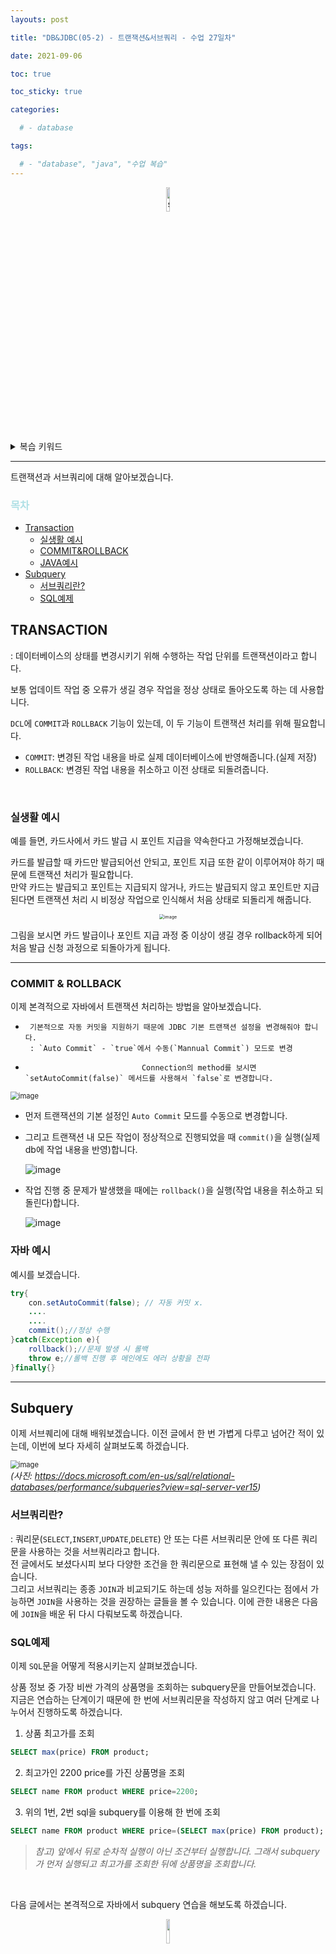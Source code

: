```yaml
---
layouts: post

title: "DB&JDBC(05-2) - 트랜잭션&서브쿼리 - 수업 27일차"

date: 2021-09-06

toc: true

toc_sticky: true

categories:

  # - database

tags:

  # - "database", "java", "수업 복습"
---
```


<p align="center"><img src="https://user-images.githubusercontent.com/70495425/131687801-2b295fb7-6e22-4e70-a1ef-a7dc85b96796.png" alt="sun cloud" height="10%" width="10%" /></p>



<details>
<summary>복습 키워드</summary>
<div markdown="1">
javaSE(Standard Edition) <img src="https://user-images.githubusercontent.com/70495425/132145697-1f664418-f4e2-4a4d-9df3-ec0278cf4281.png" alt="image" style="zoom:80%;" /> / javaEE(Enterprise Edition) <img src="C:\Users\Yong Lee\AppData\Roaming\Typora\typora-user-images\image-20210906092859555.png" alt="image-20210906092859555" style="zoom:67%;" /> | jdk | compiler | jre | jvm | interpreter | gc | heap | local variable | stack | 자료구조 | Queue | static | metaspace | 객체지향 | inheritance | encaptulation | polymorphism | template method design pattern | abstract | interface | Collection | 객체 직렬화 | Stream | Thread | synchronized | extends Thread | implements Runnable | java.lang.Object | socket | String, StringBuilder, StringBuffer(thread safe) | sql | jdbc | DML | DDL | DCL | Driver loading | Connection | ComparedStatement | ResultSet | close | finally | order by | distinct | 
</div>
</details>



---

트랜잭션과 서브쿼리에 대해 알아보겠습니다.

### <span style="color:PowderBlue">**목차**</span>

- [Transaction](#Transaction)
  - [실생활 예시](#실생활-예시)
  - [COMMIT&ROLLBACK](#commit-&-rollback)
  - [JAVA예시](#자바-예시)
- [Subquery](#subquery)
  - [서브쿼리란?](#서브쿼리란?)
  - [SQL예제](#sql-예제)

## TRANSACTION

: 데이터베이스의 상태를 변경시키기 위해 수행하는 작업 단위를 트랜잭션이라고 합니다.<br>

보통 업데이트 작업 중 오류가 생길 경우 작업을 정상 상태로 돌아오도록 하는 데 사용합니다.<br>

`DCL`에 `COMMIT`과 `ROLLBACK` 기능이 있는데, 이 두 기능이 트랜잭션 처리를 위해 필요합니다.<br>

- `COMMIT`: 변경된 작업 내용을 바로 실제 데이터베이스에 반영해줍니다.(실제 저장)
- `ROLLBACK`: 변경된 작업 내용을 취소하고 이전 상태로 되돌려줍니다.

<br>

### 실생활 예시

예를 들면, 카드사에서 카드 발급 시 포인트 지급을 약속한다고 가정해보겠습니다.

카드를 발급할 때 카드만 발급되어선 안되고, 포인트 지급 또한 같이 이루어져야 하기 때문에 트랜잭션 처리가 필요합니다.<br>만약 카드는 발급되고 포인트는 지급되지 않거나, 카드는 발급되지 않고 포인트만 지급된다면 트랜잭션 처리 시 비정상 작업으로 인식해서 처음 상태로 되돌리게 해줍니다.<br>

<p align=center><img src="https://user-images.githubusercontent.com/70495425/132948822-9c82a932-5005-4442-a86b-885f4e6cee54.png" alt="image" style="zoom:50%;" /></p>

그림을 보시면 카드 발급이나 포인트 지급 과정 중 이상이 생길 경우 rollback하게 되어 처음 발급 신청 과정으로 되돌아가게 됩니다.<br>

---

### COMMIT & ROLLBACK

이제 본격적으로 자바에서 트랜잭션 처리하는 방법을 알아보겠습니다.

-      기본적으로 자동 커밋을 지원하기 때문에 JDBC 기본 트랜잭션 설정을 변경해줘야 합니다.
       : `Auto Commit` - `true`에서 수동(`Mannual Commit`) 모드로 변경
-                               Connection의 method를 보시면 `setAutoCommit(false)` 메서드를 사용해서 `false`로 변경합니다.

<img src="https://user-images.githubusercontent.com/70495425/132164294-ba9dd8e6-74a7-4733-afbe-b3e795022107.png" alt="image" style="zoom:80%;" />

- 먼저 트랜잭션의 기본 설정인 `Auto Commit` 모드를 수동으로 변경합니다.

- 그리고 트랜잭션 내 모든 작업이 정상적으로 진행되었을 때 `commit()`을 실행(실제 db에 작업 내용을 반영)합니다.

  ![image](https://user-images.githubusercontent.com/70495425/132164490-a673abbe-2873-4432-b9df-30cdce6914b8.png)

- 작업 진행 중 문제가 발생했을 때에는 `rollback()`을 실행(작업 내용을 취소하고 되돌린다)합니다.

  ![image](https://user-images.githubusercontent.com/70495425/132164521-caf6d08f-776c-425a-b19b-de7fb0371800.png)

### 자바 예시

예시를 보겠습니다.

```java
try{
    con.setAutoCommit(false); // 자동 커밋 x.
    ....
    ....
    commit();//정상 수행
}catch(Exception e){
    rollback();//문제 발생 시 롤백
 	throw e;//롤백 진행 후 메인에도 에러 상황을 전파
}finally{}
```

---

## Subquery

이제 서브퀘리에 대해 배워보겠습니다. 이전 글에서 한 번 가볍게 다루고 넘어간 적이 있는데, 이번에 보다 자세히 살펴보도록 하겠습니다.

<img src="https://user-images.githubusercontent.com/70495425/132973288-027f695f-0ae2-42b5-8979-bc1cfc0c733c.png" alt="image" style="zoom:80%;" /><BR>_(사진: https://docs.microsoft.com/en-us/sql/relational-databases/performance/subqueries?view=sql-server-ver15)_<BR>

### 서브쿼리란?

: 쿼리문(`SELECT`,`INSERT`,`UPDATE`,`DELETE`) 안 또는 다른 서브쿼리문 안에 또 다른 쿼리문을 사용하는 것을 서브쿼리라고 합니다.<br> 전 글에서도 보셨다시피 보다 다양한 조건을 한 쿼리문으로 표현해 낼 수 있는 장점이 있습니다. <br>그리고 서브쿼리는 종종 `JOIN`과 비교되기도 하는데 성능 저하를 일으킨다는 점에서 가능하면 `JOIN`을 사용하는 것을 권장하는 글들을 볼 수 있습니다. 이에 관한 내용은 다음에 `JOIN`을 배운 뒤 다시 다뤄보도록 하겠습니다.<br>

### SQL예제

이제 `SQL`문을 어떻게 적용시키는지 살펴보겠습니다.<BR>

상품 정보 중 가장 비싼 가격의 상품명을 조회하는 subquery문을 만들어보겠습니다. <BR>지금은 연습하는 단계이기 때문에 한 번에 서브쿼리문을 작성하지 않고 여러 단계로 나누어서 진행하도록 하겠습니다.

1. 상품 최고가를 조회

```sql
SELECT max(price) FROM product;
```

2. 최고가인 2200 price를 가진 상품명을 조회

```sql
SELECT name FROM product WHERE price=2200;
```

3. 위의 1번, 2번 sql을 subquery를 이용해 한 번에 조회

```sql
SELECT name FROM product WHERE price=(SELECT max(price) FROM product);
```

> _참고) 앞에서 뒤로 순차적 실행이 아닌 조건부터 실행합니다. 그래서 subquery가 먼저 실행되고 최고가를 조회한 뒤에 상품명을 조회합니다._<BR>

<br>

다음 글에서는 본격적으로 자바에서 subquery 연습을 해보도록 하겠습니다.

<p align="center"><img src="https://user-images.githubusercontent.com/70495425/131689647-b4d2206e-7ec4-4f7f-a734-6c3bf77c80c3.png" height="10%" width="10%"></p>